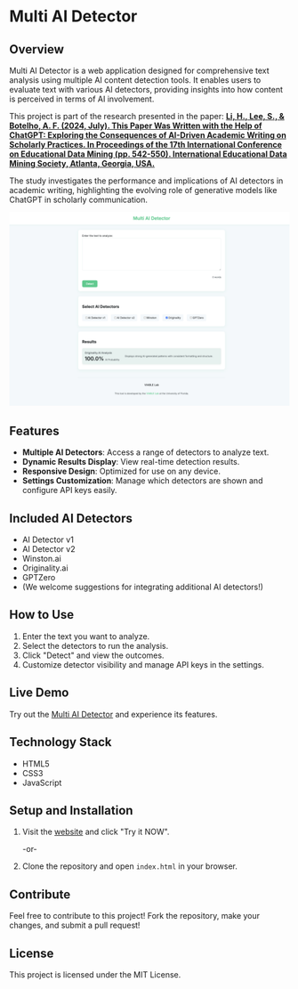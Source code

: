 # Multi AI Detector

## Overview

Multi AI Detector is a web application designed for comprehensive text analysis using multiple AI content detection tools. It enables users to evaluate text with various AI detectors, providing insights into how content is perceived in terms of AI involvement.

This project is part of the research presented in the paper:
**[Li, H., Lee, S., & Botelho, A. F. (2024, July). This Paper Was Written with the Help of ChatGPT: Exploring the Consequences of AI-Driven Academic Writing on Scholarly Practices. In Proceedings of the 17th International Conference on Educational Data Mining (pp. 542-550). International Educational Data Mining Society, Atlanta, Georgia, USA.](https://educationaldatamining.org/edm2024/proceedings/2024.EDM-short-papers.55/index.html)** 

The study investigates the performance and implications of AI detectors in academic writing, highlighting the evolving role of generative models like ChatGPT in scholarly communication.

![Demo Image](./Media/MAD_demo_image_Nov24.png)

## Features

- **Multiple AI Detectors**: Access a range of detectors to analyze text.
- **Dynamic Results Display**: View real-time detection results.
- **Responsive Design**: Optimized for use on any device.
- **Settings Customization**: Manage which detectors are shown and configure API keys easily.

## Included AI Detectors
- AI Detector v1
- AI Detector v2
- Winston.ai
- Originality.ai
- GPTZero
- (We welcome suggestions for integrating additional AI detectors!)

## How to Use

1. Enter the text you want to analyze.
2. Select the detectors to run the analysis.
3. Click "Detect" and view the outcomes.
4. Customize detector visibility and manage API keys in the settings.

## Live Demo

Try out the [Multi AI Detector](https://www.chatcatgpt.org/multi-ai-detector) and experience its features.

## Technology Stack

- HTML5
- CSS3
- JavaScript

## Setup and Installation

1. Visit the [website](https://www.chatcatgpt.org/multi-ai-detector) and click "Try it NOW".
   
   -or-
   
2. Clone the repository and open `index.html` in your browser.

## Contribute

Feel free to contribute to this project! Fork the repository, make your changes, and submit a pull request!

## License

This project is licensed under the MIT License.
